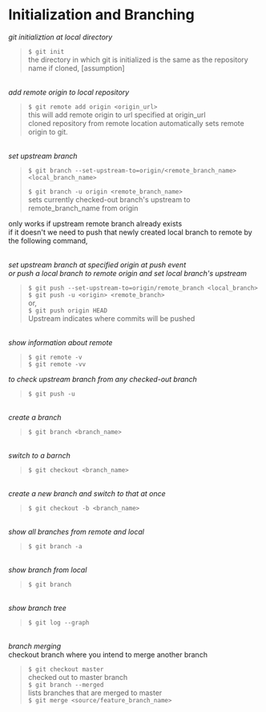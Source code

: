 # Initialization and Branching  

*git initializtion at local directory*  
> `$ git init`  
the directory in which git is initialized is the same as the repository name if cloned, [assumption]

\
*add remote origin to local repository*  
> `$ git remote add origin <origin_url>`  
this will add remote origin to url specified at origin_url  
cloned repository from remote location automatically sets remote origin to git.  

\
*set upstream branch*  
> `$ git branch --set-upstream-to=origin/<remote_branch_name> <local_branch_name>`  
>
> `$ git branch -u origin <remote_branch_name>`  
sets currently checked-out branch's upstream to remote_branch_name from origin

only works if upstream remote branch already exists  
if it doesn't we need to push that newly created local branch to remote by the following command,

\
*set upstream branch at specified origin at push event*  
*or push a local branch to remote origin and set local branch's upstream*  
> `$ git push --set-upstream-to=origin/remote_branch <local_branch>`  
> `$ git push -u <origin> <remote_branch>`  
or,  
> `$ git push origin HEAD`  
Upstream indicates where commits will be pushed

\
*show information about remote*  
> `$ git remote -v`  
> `$ git remote -vv`  

_to check upstream branch from any checked-out branch_  
> `$ git push -u`  
  
\
*create a branch*  
> `$ git branch <branch_name>`  

\
*switch to a barnch*  
> `$ git checkout <branch_name>`  

\
*create a new branch and switch to that at once*  
> `$ git checkout -b <branch_name>`  

\
*show all branches from remote and local*  
> `$ git branch -a`  

\
*show branch from local*  
> `$ git branch`  

\
*show branch tree*  
> `$ git log --graph`  

\
_branch merging_  
checkout branch where you intend to merge another branch  
> `$ git checkout master`  
checked out to master branch  
> `$ git branch --merged`  
lists branches that are merged to master  
> `$ git merge <source/feature_branch_name>`  
